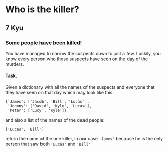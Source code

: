 # Who is the killer?
## 7 Kyu

### Some people have been killed!

You have managed to narrow the suspects down to just a few. Luckily, you know every person who those suspects have seen on the day of the murders.

#### Task.

Given a dictionary with all the names of the suspects and everyone that they have seen on that day which may look like this:
```
{'James': ['Jacob', 'Bill', 'Lucas'],
 'Johnny': ['David', 'Kyle', 'Lucas'],
 'Peter': ['Lucy', 'Kyle']}
```
and also a list of the names of the dead people:
```
['Lucas', 'Bill']
```
return the name of the one killer, in our case `'James'` because he is the only person that saw both `'Lucas'` and `'Bill'`
